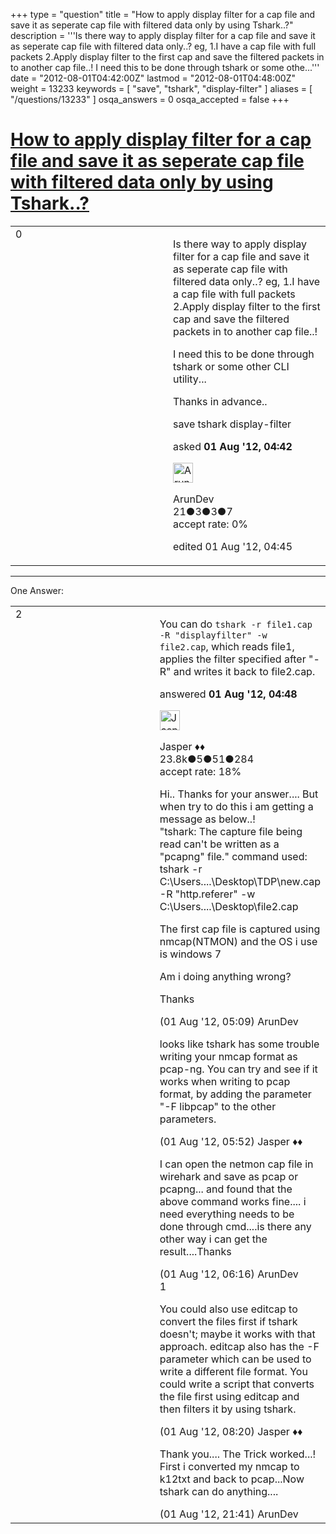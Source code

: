 +++
type = "question"
title = "How to apply display filter for a cap file and save it as seperate cap file with filtered data only by using Tshark..?"
description = '''Is there way to apply display filter for a cap file and save it as seperate cap file with filtered data only..? eg, 1.I have a cap file with full packets 2.Apply display filter to the first cap and save the filtered packets in to another cap file..! I need this to be done through tshark or some othe...'''
date = "2012-08-01T04:42:00Z"
lastmod = "2012-08-01T04:48:00Z"
weight = 13233
keywords = [ "save", "tshark", "display-filter" ]
aliases = [ "/questions/13233" ]
osqa_answers = 0
osqa_accepted = false
+++

<div class="headNormal">

# [How to apply display filter for a cap file and save it as seperate cap file with filtered data only by using Tshark..?](/questions/13233/how-to-apply-display-filter-for-a-cap-file-and-save-it-as-seperate-cap-file-with-filtered-data-only-by-using-tshark)

</div>

<div id="main-body">

<div id="askform">

<table id="question-table" style="width:100%;"><colgroup><col style="width: 50%" /><col style="width: 50%" /></colgroup><tbody><tr class="odd"><td style="width: 30px; vertical-align: top"><div class="vote-buttons"><div id="post-13233-score" class="post-score" title="current number of votes">0</div><div id="favorite-count" class="favorite-count"></div></div></td><td><div id="item-right"><div class="question-body"><p>Is there way to apply display filter for a cap file and save it as seperate cap file with filtered data only..? eg, 1.I have a cap file with full packets 2.Apply display filter to the first cap and save the filtered packets in to another cap file..!</p><p>I need this to be done through tshark or some other CLI utility...</p><p>Thanks in advance..</p></div><div id="question-tags" class="tags-container tags">save tshark display-filter</div><div id="question-controls" class="post-controls"></div><div class="post-update-info-container"><div class="post-update-info post-update-info-user"><p>asked <strong>01 Aug '12, 04:42</strong></p><img src="https://secure.gravatar.com/avatar/0cc304949a3522f39e3564b6ef633717?s=32&amp;d=identicon&amp;r=g" class="gravatar" width="32" height="32" alt="ArunDev&#39;s gravatar image" /><p>ArunDev<br />
<span class="score" title="21 reputation points">21</span><span title="3 badges"><span class="badge1">●</span><span class="badgecount">3</span></span><span title="3 badges"><span class="silver">●</span><span class="badgecount">3</span></span><span title="7 badges"><span class="bronze">●</span><span class="badgecount">7</span></span><br />
<span class="accept_rate" title="Rate of the user&#39;s accepted answers">accept rate:</span> <span title="ArunDev has no accepted answers">0%</span></p></div><div class="post-update-info post-update-info-edited"><p>edited 01 Aug '12, 04:45</p></div></div><div id="comments-container-13233" class="comments-container"></div><div id="comment-tools-13233" class="comment-tools"></div><div class="clear"></div><div id="comment-13233-form-container" class="comment-form-container"></div><div class="clear"></div></div></td></tr></tbody></table>

------------------------------------------------------------------------

<div class="tabBar">

<span id="sort-top"></span>

<div class="headQuestions">

One Answer:

</div>

</div>

<span id="13234"></span>

<div id="answer-container-13234" class="answer">

<table style="width:100%;"><colgroup><col style="width: 50%" /><col style="width: 50%" /></colgroup><tbody><tr class="odd"><td style="width: 30px; vertical-align: top"><div class="vote-buttons"><div id="post-13234-score" class="post-score" title="current number of votes">2</div></div></td><td><div class="item-right"><div class="answer-body"><p>You can do <code>tshark -r file1.cap -R "displayfilter" -w file2.cap</code>, which reads file1, applies the filter specified after "-R" and writes it back to file2.cap.</p></div><div class="answer-controls post-controls"></div><div class="post-update-info-container"><div class="post-update-info post-update-info-user"><p>answered <strong>01 Aug '12, 04:48</strong></p><img src="https://secure.gravatar.com/avatar/c578ba2967741f25aebd6afef702f432?s=32&amp;d=identicon&amp;r=g" class="gravatar" width="32" height="32" alt="Jasper&#39;s gravatar image" /><p>Jasper ♦♦<br />
<span class="score" title="23806 reputation points"><span>23.8k</span></span><span title="5 badges"><span class="badge1">●</span><span class="badgecount">5</span></span><span title="51 badges"><span class="silver">●</span><span class="badgecount">51</span></span><span title="284 badges"><span class="bronze">●</span><span class="badgecount">284</span></span><br />
<span class="accept_rate" title="Rate of the user&#39;s accepted answers">accept rate:</span> <span title="Jasper has 263 accepted answers">18%</span></p></div></div><div id="comments-container-13234" class="comments-container"><span id="13237"></span><div id="comment-13237" class="comment"><div id="post-13237-score" class="comment-score"></div><div class="comment-text"><p>Hi.. Thanks for your answer.... But when try to do this i am getting a message as below..!<br />
"tshark: The capture file being read can't be written as a "pcapng" file." command used: tshark -r C:\Users....\Desktop\TDP\new.cap -R "http.referer" -w C:\Users....\Desktop\file2.cap</p><p>The first cap file is captured using nmcap(NTMON) and the OS i use is windows 7</p><p>Am i doing anything wrong?</p><p>Thanks</p></div><div id="comment-13237-info" class="comment-info"><span class="comment-age">(01 Aug '12, 05:09)</span> ArunDev</div></div><span id="13239"></span><div id="comment-13239" class="comment"><div id="post-13239-score" class="comment-score"></div><div class="comment-text"><p>looks like tshark has some trouble writing your nmcap format as pcap-ng. You can try and see if it works when writing to pcap format, by adding the parameter "-F libpcap" to the other parameters.</p></div><div id="comment-13239-info" class="comment-info"><span class="comment-age">(01 Aug '12, 05:52)</span> Jasper ♦♦</div></div><span id="13240"></span><div id="comment-13240" class="comment"><div id="post-13240-score" class="comment-score"></div><div class="comment-text"><p>I can open the netmon cap file in wirehark and save as pcap or pcapng... and found that the above command works fine.... i need everything needs to be done through cmd....is there any other way i can get the result....Thanks</p></div><div id="comment-13240-info" class="comment-info"><span class="comment-age">(01 Aug '12, 06:16)</span> ArunDev</div></div><span id="13257"></span><div id="comment-13257" class="comment"><div id="post-13257-score" class="comment-score">1</div><div class="comment-text"><p>You could also use editcap to convert the files first if tshark doesn't; maybe it works with that approach. editcap also has the -F parameter which can be used to write a different file format. You could write a script that converts the file first using editcap and then filters it by using tshark.</p></div><div id="comment-13257-info" class="comment-info"><span class="comment-age">(01 Aug '12, 08:20)</span> Jasper ♦♦</div></div><span id="13307"></span><div id="comment-13307" class="comment"><div id="post-13307-score" class="comment-score"></div><div class="comment-text"><p>Thank you.... The Trick worked...! First i converted my nmcap to k12txt and back to pcap...Now tshark can do anything....</p></div><div id="comment-13307-info" class="comment-info"><span class="comment-age">(01 Aug '12, 21:41)</span> ArunDev</div></div></div><div id="comment-tools-13234" class="comment-tools"></div><div class="clear"></div><div id="comment-13234-form-container" class="comment-form-container"></div><div class="clear"></div></div></td></tr></tbody></table>

</div>

<div class="paginator-container-left">

</div>

</div>

</div>

